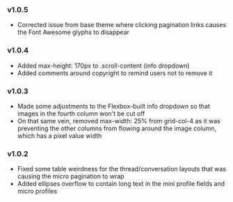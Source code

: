 ### v1.0.5
- Corrected issue from base theme where clicking pagination links causes the Font Awesome glyphs to disappear

### v1.0.4
- Added max-height: 170px to .scroll-content (info dropdown)
- Added comments around copyright to remind users not to remove it

### v1.0.3
- Made some adjustments to the Flexbox-built info dropdown so that images in the fourth column won't be cut off
- On that same vein, removed max-width: 25% from grid-col-4 as it was preventing the other columns from flowing around the image column, which has a pixel value width

### v1.0.2
- Fixed some table weirdness for the thread/conversation layouts that was causing the micro pagination to wrap
- Added ellipses overflow to contain long text in the mini profile fields and micro profiles
